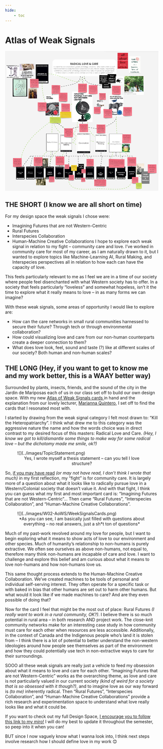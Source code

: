 ```yaml
---
hide:
    - toc
---
```


# Atlas of Weak Signals
![](../images/W02-AoWS/FullMap.png)
## THE SHORT (I know we are all short on time)
For my design space the weak signals I chose were:
*	Imagining Futures that are not Western-Centric
*	Rural Futures
* Interspecies Collaboration
* Human-Machine Creative Collaborations
I hope to explore each weak signal in relation to my fight – community care and love. I’ve worked in community care for most of my career, as I am naturally drawn to it, but I wanted to explore topics like Machine-Learning AI, Rural Making, and Interspecies perspectives all in relation to how each can have the capacity of love.

This feels particularly relevant to me as I feel we are in a time of our society where people feel disenchanted with what Western society has to offer. In a society that feels particularly “loveless” and somewhat hopeless, isn’t it the time to explore what it really means to love – in as many forms we can imagine?

With these weak signals, some areas of opportunity I would like to explore are:
* How can the care networks in small rural communities harnessed to secure their future? Through tech or through environmental collaboration?
* How could visualizing love and care from our non-human counterparts create a deeper connection to them?
* What does love look, feel, sound and taste (?) like at different scales of our society? Both human and non-human scales?

## THE LONG (Hey, if you want to get to know me and my work better, this is a WAAY better way)

Surrounded by plants, insects, friends, and the sound of the city in the Jardin de Mariposas each of us in our class set off to build our own design space. With my new <a href="https://www.youtube.com/watch?v=L7yyGwTrT5g&ab_channel=FabLabBarcelona"> Atlas of Weak Signals cards </a> in hand and the explanation from our lovely lecturer, [Marianna Quintero](https://iaac.net/dt-team/mariana-quintero/), I set off to find the cards that I resonated most with.

I started by drawing from the weak signal category I felt most drawn to: “Kill the Heteropatriarchy”. I think what drew me to this category was the aggressive nature the name and how the words choice was in direct contrast to my desired focus of this masters: Radical Love and Care. *(Hey, I know we got to kill/dismantle some things to make way for some radical love – but the dichotomy made me smile, ok?)*

<figure>
![](../images/TopicStatement.png)
<figcaption align="center" > Yes, I wrote myself a thesis statement – can you tell I love structure? </figcaption>
</figure>

So, [if you may have read](https://marielle-wall.github.io/MDEF/temr1/01-Bootcamp/) *(or may not have read, I don’t think I wrote that much)* in my first reflection, my “fight” is for community care. It is largely more of a question about what it looks like to radically pursue love in a Western/Colonial society that doesn’t value it. And with that fight, I think you can guess what my first and most important card is: “Imagining Futures that are not Western-Centric”… Then came “Rural Futures”, “Interspecies Collaboration”, and “Human-Machine Creative Collaborations”.

<figure>
![](../images/W02-AoWS/WeekSignalsCards.png)
<figcaption align="center" > *As you can see, I am basically just filled with questions about everything – no real answers, just a sh*t ton of questions* </figcaption>
</figure>

Much of my past-work revolved around my love for people, but I want to begin exploring what it means to show acts of love to our environment and other species. Much of humanity’s relationship to non-humans is purely extractive. We often see ourselves as above non-humans, not equal to, therefore many think non-humans are incapable of care and love. I want to challenge and explore this belief and am curious about what it means to love non-humans and how non-humans love us.

This same thought process extends to the Human-Machine Creative Collaboration. We’ve created machines to be tools of personal and individual self-serving interest. They often operate for a specific task or with baked in bias that other humans are set out to harm other humans. But what would it look like if we made machines to care? And are they even possible of doing that?

Now for the card I feel that might be the most out of place: Rural Futures *(I really want to work in a rural community, OK?)*. I believe there is so much potential in rural area – in both research AND project work. The close-knit community networks make for an interesting case study in how community must care for each other when resources are less accessible. Additionally, in the context of Canada and the Indigenous people who’s land it is stolen from – I think there is a lot of potential to better understand the non-western ideologies around how people see themselves as part of the environment and how they could potentially use tech in non-extractive ways to care for their surroundings.

SOOO all these weak signals are really just a vehicle to feed my obsession about what it means to love and care for each other. “Imagining Futures that are not Western-Centric” works as the overarching theme, as love and care is not particularly valued in our current society *(kind of weird for a society that is so obsessed with it though?)*, and to imagine love as our way forward is *(to me)* inherently radical. Then “Rural Futures”, “Interspecies Collaboration”, and “Human-Machine Creative Collaborations” provide a rich research and experimentation space to understand what love really looks like and what it could be.

If you want to check out my full Design Space, [I encourage you to follow this link to my miro!](https://miro.com/app/board/uXjVPOimLrg=/?share_link_id=41125234929) I will do my best to update it throughout the semester, so peep into it when you can!

BUT since I now vaguely know what I wanna look into, I think next steps involve research how I should define love in my work 😊
